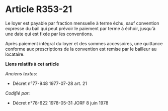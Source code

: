 # Article R353-21

Le loyer est payable par fraction mensuelle à terme échu, sauf convention expresse du bail qui peut prévoir le paiement par
terme à échoir, jusqu'à une date qui est fixée par les conventions.

Après paiement intégral du loyer et des sommes accessoires, une quittance conforme aux prescriptions de la convention est
remise par le bailleur au locataire.

**Liens relatifs à cet article**

_Anciens textes_:

  - Décret n°77-948 1977-07-28 art. 21

_Codifié par_:

  - Décret n°78-622 1978-05-31 JORF 8 juin 1978
